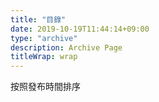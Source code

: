 ```yaml
---
title: "目錄"
date: 2019-10-19T11:44:14+09:00
type: "archive"
description: Archive Page
titleWrap: wrap
---
```


按照發布時間排序
